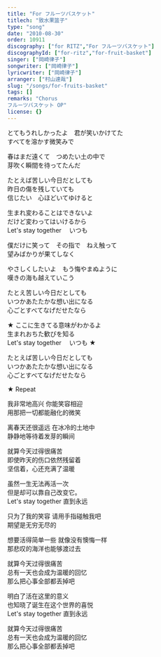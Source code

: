 ```yaml
---
title: "For フルーツバスケット"
titlech: "致水果篮子"
type: "song"
date: "2010-08-30"
order: 10911
discography: ["for RITZ","For フルーツバスケット"]
discographyId: ["for-ritz","for-fruit-basket"]
singer: ["岡崎律子"]
songwriter: ["岡崎律子"]
lyricwriter: ["岡崎律子"]
arranger: ["村山達哉"]
slug: "/songs/for-fruits-basket"
tags: []
remarks: "Chorus
フルーツバスケット OP"
license: {}
---
```


とてもうれしかったよ　君が笑いかけてた   
すべてを溶かす微笑みで   
  
春はまだ遠くて　つめたい土の中で   
芽吹く瞬間を待ってたんだ   
  
たとえば苦しい今日だとしても   
昨日の傷を残していても   
信じたい　心ほどいてゆけると   
  
生まれ変わることはできないよ   
だけど変わってはいけるから   
Let's stay together 　いつも   
  
僕だけに笑って　その指で　ねえ触って   
望みばかりが果てしなく   
  
やさしくしたいよ　もう悔やまぬように   
嘆きの海も越えていこう   
  
たとえ苦しい今日だとしても   
いつかあたたかな想い出になる   
心ごとすべてなげだせたなら   
  
★ ここに生きてる意味がわかるよ   
生まれおちた歓びを知る   
Let's stay together 　いつも ★   
  
たとえば苦しい今日だとしても   
いつかあたたかな想い出になる   
心ごとすべてなげだせたなら   
  
★ Repeat   
  

  

<!-- 翻译 -->

我非常地高兴 你能笑容相迎  
用那把一切都能融化的微笑  
  
离春天还很遥远 在冰冷的土地中  
静静地等待着发芽的瞬间  
  
就算今天过得很痛苦  
即使昨天的伤口依然残留着  
坚信着，心还充满了温暖  
  
虽然一生无法再活一次  
但是却可以靠自己改变它。  
Let's stay together 直到永远  
  
只为了我的笑容 请用手指碰触我吧  
期望是无穷无尽的  
  
想要活得简单一些 就像没有懊悔一样  
那悲叹的海洋也能够渡过去  
  
就算今天过得很痛苦  
总有一天也会成为温暖的回忆  
那么把心事全部都丢掉吧  
  
明白了活在这里的意义  
也知晓了诞生在这个世界的喜悦  
Let's stay together 直到永远  
  
就算今天过得很痛苦  
总有一天也会成为温暖的回忆  
那么把心事全部都丢掉吧
